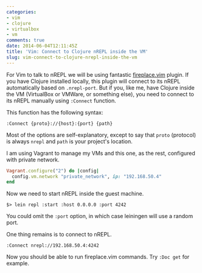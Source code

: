 ```yaml
---
categories:
- vim
- clojure
- virtualbox
- vm
comments: true
date: 2014-06-04T12:11:45Z
title: 'Vim: Connect to Clojure nREPL inside the VM'
slug: vim-connect-to-clojure-nrepl-inside-the-vm
---
```


For Vim to talk to nREPL we will be using fantastic
[fireplace.vim](https://github.com/tpope/vim-fireplace) plugin. If you have
Clojure installed locally, this plugin will connect to its nREPL automatically
based on `.nrepl-port`. But if you, like me, have Clojure inside the VM
(VirtualBox or VMWare, or something else), you need to connect to its nREPL
manually using `:Connect` function.

<!--more-->

This function has the following syntax:

```vim
:Connect {proto}://{host}:{port} {path}
```

Most of the options are self-explanatory, except to say that `proto` (protocol)
is always `nrepl` and `path` is your project's location.

I am using Vagrant to manage my VMs and this one, as the rest,
configured with private network.

```ruby
Vagrant.configure("2") do |config|
  config.vm.network "private_network", ip: "192.168.50.4"
end
```

Now we need to start nREPL inside the guest machine.

```
$> lein repl :start :host 0.0.0.0 :port 4242
```

You could omit the `:port` option, in which case leiningen will use a
random port.

One thing remains is to connect to nREPL.

```vim
:Connect nrepl://192.168.50.4:4242
```

Now you should be able to run fireplace.vim commands. Try `:Doc get` for
example.

